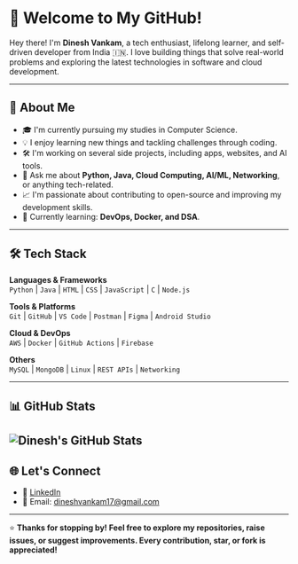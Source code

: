 # 👋 Welcome to My GitHub!

Hey there! I'm **Dinesh Vankam**, a tech enthusiast, lifelong learner, and self-driven developer from India 🇮🇳. I love building things that solve real-world problems and exploring the latest technologies in software and cloud development.

---

## 🚀 About Me

- 🎓 I'm currently pursuing my studies in Computer Science.
- 💡 I enjoy learning new things and tackling challenges through coding.
- 🛠️ I'm working on several side projects, including apps, websites, and AI tools.
- 💬 Ask me about **Python, Java, Cloud Computing, AI/ML, Networking**, or anything tech-related.
- 📈 I'm passionate about contributing to open-source and improving my development skills.
- 🌱 Currently learning: **DevOps, Docker, and DSA**.

---

## 🛠️ Tech Stack

**Languages & Frameworks**  
`Python` | `Java` | `HTML` | `CSS` | `JavaScript` | `C` | `Node.js`

**Tools & Platforms**  
`Git` | `GitHub` | `VS Code` | `Postman` | `Figma` | `Android Studio`

**Cloud & DevOps**  
`AWS` | `Docker` | `GitHub Actions` | `Firebase`

**Others**  
`MySQL` | `MongoDB` | `Linux` | `REST APIs` | `Networking`

---

## 📊 GitHub Stats


![Dinesh's GitHub Stats](https://github.com/vankam-dinesh/vankam-dinesh)
---

## 🌐 Let's Connect

- 💼 [LinkedIn](https://www.linkedin.com/in/dinesh-vankam-a7630b354/)
- 📧 Email: dineshvankam17@gmail.com


---

⭐ **Thanks for stopping by! Feel free to explore my repositories, raise issues, or suggest improvements. Every contribution, star, or fork is appreciated!**

